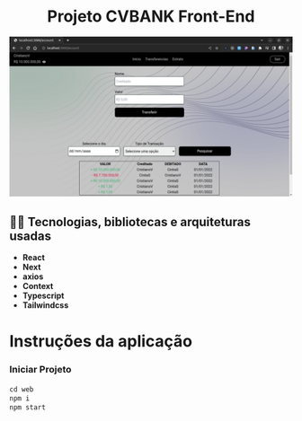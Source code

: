 <h1 align="center">
Projeto CVBANK Front-End
</h1>

<div align="center"><img width="600" src="./NG.BANK.png"></div>

## :man_technologist: Tecnologias, bibliotecas e arquiteturas usadas
  * __React__
  * __Next__
  * __axios__
  * __Context__
  * __Typescript__
  * __Tailwindcss__

# Instruções da aplicação

### Iniciar Projeto
```
cd web
npm i
npm start
```
